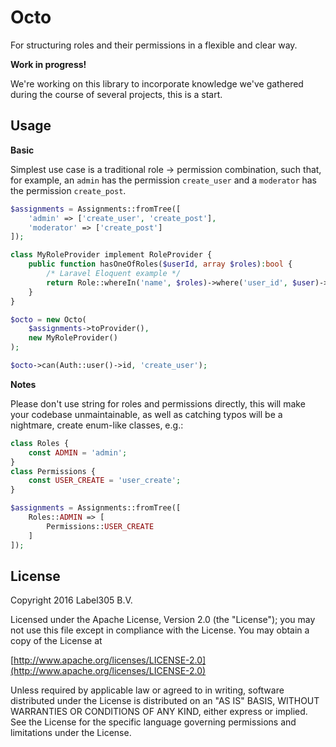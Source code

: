 Octo
====

For structuring roles and their permissions in a flexible and clear way.

__Work in progress!__

We're working on this library to incorporate knowledge we've gathered
during the course of several projects, this is a start. 

Usage
-----

__Basic__

Simplest use case is a traditional role -> permission combination, such
that, for example, an `admin` has the permission `create_user` and
a `moderator` has the permission `create_post`. 

```php
$assignments = Assignments::fromTree([
    'admin' => ['create_user', 'create_post'],
    'moderator' => ['create_post']
]);

class MyRoleProvider implement RoleProvider {
    public function hasOneOfRoles($userId, array $roles):bool {
        /* Laravel Eloquent example */
        return Role::whereIn('name', $roles)->where('user_id', $user)->exists();
    }
}

$octo = new Octo(
    $assignments->toProvider(),
    new MyRoleProvider()
);

$octo->can(Auth::user()->id, 'create_user');
```

__Notes__

Please don't use string for roles and permissions directly, this will make
your codebase unmaintainable, as well as catching typos will be a nightmare, 
create enum-like classes, e.g.:

```php
class Roles {
    const ADMIN = 'admin';
}
class Permissions {
    const USER_CREATE = 'user_create';
}

$assignments = Assignments::fromTree([
    Roles::ADMIN => [
        Permissions::USER_CREATE 
    ]
]);
```



License
---------
Copyright 2016 Label305 B.V.

Licensed under the Apache License, Version 2.0 (the "License");
you may not use this file except in compliance with the License.
You may obtain a copy of the License at

[http://www.apache.org/licenses/LICENSE-2.0](http://www.apache.org/licenses/LICENSE-2.0)

Unless required by applicable law or agreed to in writing, software
distributed under the License is distributed on an "AS IS" BASIS,
WITHOUT WARRANTIES OR CONDITIONS OF ANY KIND, either express or implied.
See the License for the specific language governing permissions and
limitations under the License.